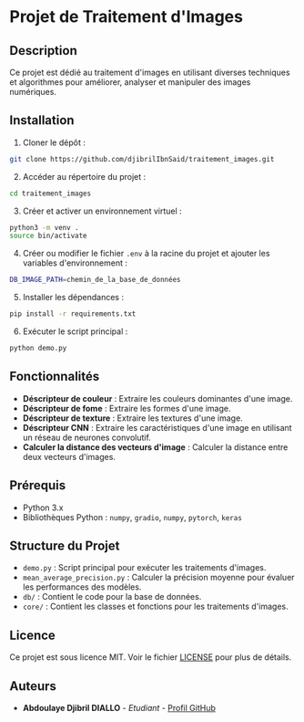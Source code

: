 # Projet de Traitement d'Images

## Description
Ce projet est dédié au traitement d'images en utilisant diverses techniques et algorithmes pour améliorer, analyser et manipuler des images numériques.

## Installation
1. Cloner le dépôt :
```bash
git clone https://github.com/djibrilIbnSaid/traitement_images.git
```
2. Accéder au répertoire du projet :
```bash
cd traitement_images
```
3. Créer et activer un environnement virtuel :
```bash
python3 -m venv .
source bin/activate
```
4. Créer ou modifier le fichier `.env` à la racine du projet et ajouter les variables d'environnement :
```bash
DB_IMAGE_PATH=chemin_de_la_base_de_données
```
5. Installer les dépendances :
```bash
pip install -r requirements.txt
```
6. Exécuter le script principal :
```bash
python demo.py
```

## Fonctionnalités
- **Déscripteur de couleur** : Extraire les couleurs dominantes d'une image.
- **Déscripteur de fome** : Extraire les formes d'une image.
- **Déscripteur de texture** : Extraire les textures d'une image.
- **Déscripteur CNN** : Extraire les caractéristiques d'une image en utilisant un réseau de neurones convolutif.
- **Calculer la distance des vecteurs d'image** : Calculer la distance entre deux vecteurs d'images.

## Prérequis
- Python 3.x
- Bibliothèques Python : `numpy`, `gradio`, `numpy`, `pytorch`, `keras`

## Structure du Projet
- `demo.py` : Script principal pour exécuter les traitements d'images.
- `mean_average_precision.py` : Calculer la précision moyenne pour évaluer les performances des modèles.
- `db/` : Contient le code pour la base de données.
- `core/` : Contient les classes et fonctions pour les traitements d'images.

## Licence
Ce projet est sous licence MIT. Voir le fichier [LICENSE](LICENSE) pour plus de détails.

## Auteurs
- **Abdoulaye Djibril DIALLO** - *Etudiant* - [Profil GitHub](https://github.com/djibrilIbnSaid)
